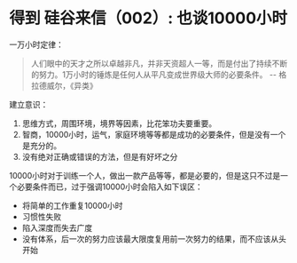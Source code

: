 # 得到 硅谷来信（002）: 也谈10000小时

一万小时定律：
> 人们眼中的天才之所以卓越非凡，并非天资超人一等，而是付出了持续不断的努力。1万小时的锤炼是任何人从平凡变成世界级大师的必要条件。 -- 格拉德威尔，《异类》


建立意识：
1. 思维方式，周围环境，境界等因素，比花笨功夫要重要。
2. 智商，10000小时，运气，家庭环境等等都是成功的必要条件，但是没有一个是充分的。
3. 没有绝对正确或错误的方法，但是有好坏之分

10000小时对于训练一个人，做出一款产品等等，都是必要的，但是这只不过是一个必要条件而已，过于强调10000小时会陷入如下误区：
- 将简单的工作重复10000小时
- 习惯性失败
- 陷入深度而失去广度
- 没有体系，后一次的努力应该最大限度复用前一次努力的结果，而不应该从头开始
